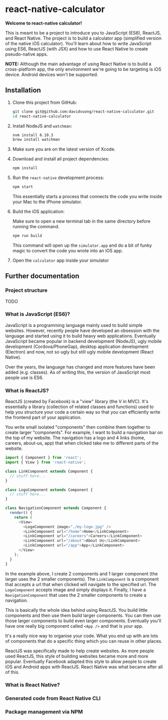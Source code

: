# react-native-calculator

**Welcome to react-native calculator!**

This is meant to be a project to introduce you to JavaScript (ES6), ReactJS, and React Native. The project is to build a calculator app (simplified version of the native iOS calculator). You'll learn about how to write JavaScript using ES6, ReactJS (with JSX) and how to use React Native to create pseudo-native apps.

**NOTE:** Although the main advantage of using React Native is to build a cross-platform app, the only environment we're going to be targeting is iOS device. Android devices won't be supported.

## Installation

1. Clone this project from GitHub:

    ```bash
    git clone git@github.com:davidvuong/react-native-calculator.git
    cd react-native-calculator
    ```

1. Install NodeJS and `watchman`:

    ```bash
    nvm install 6.10.3
    brew install watchman
    ```

1. Make sure you are on the latest version of Xcode.

1. Download and install all project dependencies:

    ```bash
    npm install
    ```

1. Run the `react-native` development process:

    ```bash
    npm start
    ```

    This essentially starts a process that connects the code you write inside your Mac to the iPhone simulator.

1. Build the iOS application:

    Make sure to open a new terminal tab in the same directory before running the command.

    ```bash
    npm run build
    ```

    This command will open up the `simulator.app` and do a bit of funky magic to convert the code you wrote into an iOS app.

1. Open the `calculator` app inside your simulator

## Further documentation

### Project structure

TODO

### What is JavaScript (ES6)?

JavaScript is a programming language mainly used to build simple websites. However, recently people have developed an obsession with the language and started using it to build heavy web applications. Eventually JavaScript became popular in backend development (NodeJS), ugly mobile development (Cordova/PhoneGap), desktop application development (Electron) and now, not so ugly but still ugly mobile development (React Native).

Over the years, the language has changed and more features have been added (e.g. classes). As of writing this, the version of JavaScript most people use is ES6.

### What is ReactJS?

ReactJS (created by Facebook) is a "view" library (the V in MVC). It's essentially a library (collection of related classes and functions) used to help you structure your code a certain way so that you can efficiently write the frontend part of your application.

You write small isolated "components" then combine them together to create larger "components". For example, I want to build a navigation bar on the top of my website. The navigation has a logo and 4 links (home, careers, about-us, app) that when clicked take me to different parts of the website.

```js
import { Component } from 'react';
import { View } from 'react-native';

class LinkComponent extends Component {
  // stuff here...
}

class LogoComponent extends Component {
  // stuff here...
}

class NavigationComponent extends Component {
  render() {
    return (
      <View>
        <LogoComponent image="./my-logo.jpg" />
        <LinkComponent url="/home">Home</LinkComponent>
        <LinkComponent url="/careers">Careers</LinkComponent>
        <LinkComponent url="/about">About Us</LinkComponent>
        <LinkComponent url="/app">App</LinkComponent>
      </View>
    );
  }
}
```

In the example above, I create 2 components and 1 larger component (the larger uses the 2 smaller components). The `LinkComponent` is a component that accepts a url that when clicked will navigate to the specified url. The `LogoComponent` accepts image and simply displays it. Finally, I have a `NavigationComponent` that uses the 2 smaller components to create a navigation.

This is basically the whole idea behind using ReactJS. You build little components and then use them build larger components. You can then use those larger components to build even larger components. Eventually you'll have one really big component called `<App />` and that is your app.

It's a really nice way to organise your code. What you end up with are lots of components that do a specific thing which you can reuse in other places.

ReactJS was specifically made to help create websites. As more people used ReactJS, this style of building websites became more and more popular. Eventually Facebook adapted this style to allow people to create iOS and Android apps with ReactJS. React Native was what became after all of this.

### What is React Native?

### Generated code from React Native CLI

### Package management via NPM
